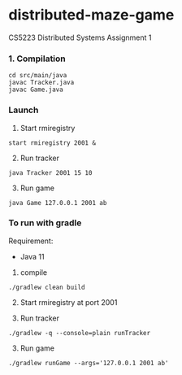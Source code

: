 # distributed-maze-game
CS5223 Distributed Systems Assignment 1


### 1. Compilation
```
cd src/main/java
javac Tracker.java
javac Game.java
```

### Launch
1. Start rmiregistry
```
start rmiregistry 2001 &
```

2. Run tracker
```
java Tracker 2001 15 10
```

3. Run game
```
java Game 127.0.0.1 2001 ab
```


### To run with gradle
Requirement:
- Java 11

1. compile
```
./gradlew clean build

```

2. Start rmiregistry at port 2001

3. Run tracker
```
./gradlew -q --console=plain runTracker
```

3. Run game
```
./gradlew runGame --args='127.0.0.1 2001 ab'

```
